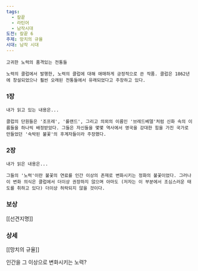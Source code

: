 ```yaml
---
tags:
  - 칼끝
  - 라틴어
  - 남작시대
도전: 칼끝 6
주제: 망치의 규율
시대: 남작 시대
---
```




```
고귀한 노력의 품격있는 전통들

노력의 클럽에서 발행한, 노력의 클럽에 대해 애매하게 긍정적으로 쓴 작품. 클럽은 1862년에 창설되었으나 훨씬 오래된 전통들에서 유래되었다고 주장하고 있다.
```
### 1장

```
내가 읽고 있는 내용은...

클럽의 단원들은 '조프레', '롤랜드', 그리고 의외의 이름인 '브레드베델'처럼 신화 속의 이름들을 하나씩 배정받았다. 그들은 자신들을 몇몇 역사에서 영국을 강대한 힘을 가진 국가로 만들었던 '속박된 불꽃'의 후계자들이라 주장했다.
```
### 2장

```
내가 읽은 내용은...

그들의 '노력'이란 불꽃의 연료를 인간 이상의 존재로 변화시키는 정화의 불꽃이었다. 그러나 이 변화 의식은 클럽에서 더이상 권장하지 않으며 아마도 (저자는 이 부분에서 조심스러운 태도를 취하고 있다) 더이상 허락되지 않을 것이다.
```


### 보상

[[선견지명]]


### 상세

[[망치의 규율]]

인간을 그 이상으로 변화시키는 노력? 